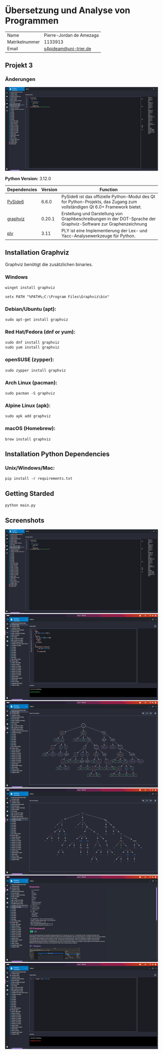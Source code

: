 
# Übersetzung und Analyse von Programmen

|                |                          |
|----------------|--------------------------|
| Name           | Pierre-Jordan de Amezaga |
| Matrikelnummer | 1133913                  |
| Email          | s4pideam@uni-trier.de    |

## Projekt 3

### Änderungen
![code_gen](screenshots/code_gen.png)

**Python Version:** 3.12.0

| Dependencies                                               | Version | Function                                                                                                                   |
|------------------------------------------------------------|---------|----------------------------------------------------------------------------------------------------------------------------|
| [PySide6](https://doc.qt.io/qtforpython-6/quickstart.html) | 6.6.0   | PySide6 ist das offizielle Python-Modul des Qt for Python-Projekts, das Zugang zum vollständigen Qt 6.0+ Framework bietet. |
| [graphviz](https://graphviz.org/)                          | 0.20.1  | Erstellung und Darstellung von Graphbeschreibungen in der DOT-Sprache der Graphviz-Software zur Graphenzeichnung           |
| [ply](https://www.dabeaz.com/ply/)                         | 3.11    | PLY ist eine Implementierung der Lex- und Yacc-Analysewerkzeuge für Python.                                                |


## Installation Graphviz

Graphviz benötigt die zusätzlichen binaries.

### Windows

```console
winget install graphviz
```

```console
setx PATH "%PATH%;C:\Program Files\Graphviz\bin"
```

### Debian/Ubuntu (apt):
```console
sudo apt-get install graphviz
```
### Red Hat/Fedora (dnf or yum):
```console
sudo dnf install graphviz
sudo yum install graphviz
```

### openSUSE (zypper):
```console
sudo zypper install graphviz
```

### Arch Linux (pacman):
```console
sudo pacman -S graphviz
```

### Alpine Linux (apk):
```console
sudo apk add graphviz
```

### macOS (Homebrew):
```console
brew install graphviz
```

## Installation Python Dependencies
### Unix/Windows/Mac:
```console
pip install -r requirements.txt
```

## Getting Starded
```console
python main.py
```





## Screenshots
![code_gen](screenshots/code_gen.png)
![01](screenshots/01.png)
![02](screenshots/02.png)
![03](screenshots/03.png)
![04](screenshots/04.png)
![05](screenshots/05.png)
